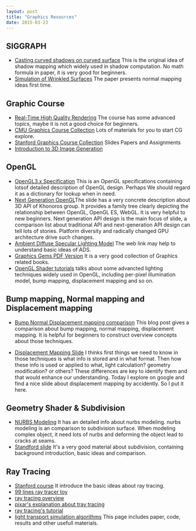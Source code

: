 ```yaml
---
layout: post
title: "Graphics Resources" 
date: 2015-03-23
---
```


## SIGGRAPH 

- [Casting curved shadows on curved surface](http://cseweb.ucsd.edu/~ravir/274/15/papers/p270-williams.pdf) This is the original idea 
of shadow mapping which widely used in shadow computation. No math formula in paper, it is very good for beginners.
- [Simulation of Wrinkled Surfaces](http://research.microsoft.com/pubs/73939/p286-blinn.pdf) The paper presents normal mapping ideas
first time. 

## Graphic Course 
- [Real-Time High Quality Rendering](http://cseweb.ucsd.edu/~ravir/274/15/274.html) The course has some advanced topics,
maybe it is not a good choice for beginners. 
- [CMU Graphics Course Collection](http://graphics.cs.cmu.edu/?page_id=16) Lots of materials for you to start CG explore.
- [Stanford Graphics Course Collection](http://graphics.stanford.edu/courses/) Slides Papers and Assignments   
- [Introduction to 3D Image Generation](http://web.cse.ohio-state.edu/~hwshen/781/Site/Main.html)

## OpenGL

- [OpenGL3.x Specification](https://www.opengl.org/registry/doc/glspec32.core.20091207.pdf) This is an OpenGL specifications 
containing lotsof detailed description of OpenGL design. Perhaps We should regard it as a dictionary for lookup when in need.  
- [Next Generation OpenGL](https://www.khronos.org/assets/uploads/events/Next-Generation-OpenGL-Dec14.pdf)The slide has a very
concrete description about 3D API of Khonoros group. It provides a family tree clearly depicting the relationship between
OpenGL, OpenGL ES, WebGL. It is very helpful to new beginners. Next generation API design is the main focus of slide, a
comparison list about traditional API and next-generation API design can tell lots of stories. Platform diversity and
radically changed GPU architecture drive such changes. 
- [Ambient Diffuse Specular Lighting Model](http://www.learnopengl.com/#!Lighting/Basic-Lighting) The web link may help to understand 
basic ideas of ADS.  
- [Graphics Gems PDF Version](https://github.com/tl3shi/books/tree/master/GameDev/Graphics) It is a very good collection of Graphics 
related books.  
- [OpenGL Shader tutorials](https://www.opengl.org/sdk/docs/tutorials/TyphoonLabs/Chapter_4.pdf) talks about some advancted lighting 
techniques widely used in OpenGL, including per-pixel illumination model, bump mapping, displacement mapping and so on.

## Bump mapping, Normal mapping and Displacement mapping

- [Bump Normal Displacement mapping comparison](http://blog.digitaltutors.com/bump-normal-and-displacement-maps/)
This blog post gives a comparison about bump mapping, normal mapping, displacement mapping.
It is helpful for beginners to construct overview concepts about those techniques. 

- [Displacement Mapping Slide](https://perso.limsi.fr/jacquemi/OGL-4/OGL-4-slides.pdf)
I thinks first things we need to know in those techniques is what info is stored and
in what format. Then how these info is used or applied to what, light calculation?
geometry modification? or others? These differences are key to identify them and that
would enhance our understanding. Today I explore on google and find a nice slide about
displacement mapping by accidently. So I put it here.

## Geometry Shader & Subdivision
- [NURBS Modeling](https://courses.cs.washington.edu/courses/cse459/06wi/help/mayaguide/Complete/NURBS.pdf)
It has an detailed info about nurbs modeling. nurbs modeling is an 
comparison to subdivision surface. When modeling complex object, it 
need lots of nurbs and deforming the object lead to cracks at seams.
- [Standford slide](http://graphics.stanford.edu/courses/cs468-10-fall/LectureSlides/10_Subdivision.pdf)
It's a very good material about subdivision, containing background 
introduction, basic ideas and comparison.

## Ray Tracing
- [Stanford course](http://candela.stanford.edu/cs348b-14/doku.php)
It introduce the basic ideas about ray tracing.
- [99 lines ray tracer toy](http://www.kevinbeason.com/smallpt/)
- [ray tracing overview](http://www.scratchapixel.com/lessons/3d-basic-rendering/ray-tracing-overview)
- [pixar's explanation about tray tracing](https://renderman.pixar.com/view/raytracing-fundamentals)
- [ray tracing's tutorial](https://www.ics.uci.edu/~gopi/CS211B/RayTracing%20tutorial.pdf)
- [light transport simulation algorithms](http://iliyan.com/publications/VertexMerging)
This page includes paper, code, results and other usefull materials.
